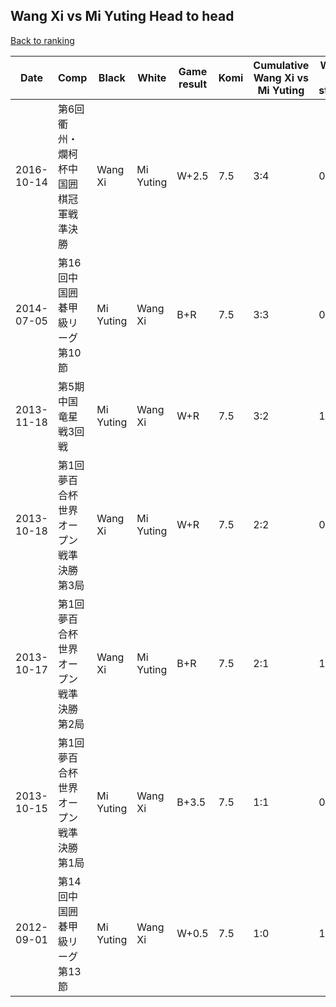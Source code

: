 ## Wang Xi vs Mi Yuting Head to head

[Back to ranking](../../index.md)




| **Date** | **Comp** | **Black** | **White** | **Game result** | **Komi** | **Cumulative Wang Xi vs Mi Yuting** | **Wang Xi streak** | **Mi Yuting streak** | 
| --- | --- | --- | --- | --- | --- | --- | --- | --- |
| 2016-10-14 | 第6回衢州・爛柯杯中国囲棋冠軍戦準決勝 | Wang Xi | Mi Yuting | W+2.5 | 7.5 | 3:4 | 0 | 2 | 
| 2014-07-05 | 第16回中国囲碁甲級リーグ第10節 | Mi Yuting | Wang Xi | B+R | 7.5 | 3:3 | 0 | 1 | 
| 2013-11-18 | 第5期中国竜星戦3回戦 | Mi Yuting | Wang Xi | W+R | 7.5 | 3:2 | 1 | 0 | 
| 2013-10-18 | 第1回夢百合杯世界オープン戦準決勝第3局 | Wang Xi | Mi Yuting | W+R | 7.5 | 2:2 | 0 | 1 | 
| 2013-10-17 | 第1回夢百合杯世界オープン戦準決勝第2局 | Wang Xi | Mi Yuting | B+R | 7.5 | 2:1 | 1 | 0 | 
| 2013-10-15 | 第1回夢百合杯世界オープン戦準決勝第1局 | Mi Yuting | Wang Xi | B+3.5 | 7.5 | 1:1 | 0 | 1 | 
| 2012-09-01 | 第14回中国囲碁甲級リーグ第13節 | Mi Yuting | Wang Xi | W+0.5 | 7.5 | 1:0 | 1 | 0 |




